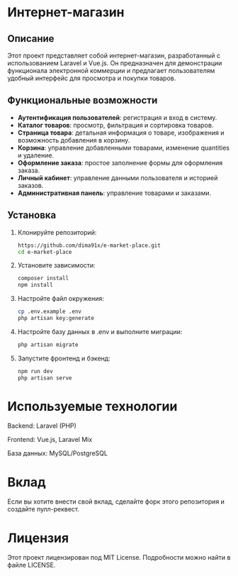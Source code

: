 # Интернет-магазин

## Описание
Этот проект представляет собой интернет-магазин, разработанный с использованием Laravel и Vue.js. Он предназначен для демонстрации функционала электронной коммерции и предлагает пользователям удобный интерфейс для просмотра и покупки товаров.

## Функциональные возможности
- **Аутентификация пользователей**: регистрация и вход в систему.
- **Каталог товаров**: просмотр, фильтрация и сортировка товаров.
- **Страница товара**: детальная информация о товаре, изображения и возможность добавления в корзину.
- **Корзина**: управление добавленными товарами, изменение quantities и удаление.
- **Оформление заказа**: простое заполнение формы для оформления заказа.
- **Личный кабинет**: управление данными пользователя и историей заказов.
- **Административная панель**: управление товарами и заказами.

## Установка

1. Клонируйте репозиторий:

   ```bash
   https://github.com/dima91x/e-market-place.git
   cd e-market-place
   ```
2. Установите зависимости:
   ```bash
   composer install
   npm install
   ```
3. Настройте файл окружения:
   ```bash
   cp .env.example .env
   php artisan key:generate
   ```
4. Настройте базу данных в .env и выполните миграции:
   ```bash
   php artisan migrate
   ```
5. Запустите фронтенд и бэкенд:
   ```bash
   npm run dev
   php artisan serve
   ```
# Используемые технологии
   Backend: Laravel (PHP)

   Frontend: Vue.js, Laravel Mix

   База данных: MySQL/PostgreSQL 
# Вклад

Если вы хотите внести свой вклад, сделайте форк этого репозитория и создайте пулл-реквест.
# Лицензия
Этот проект лицензирован под MIT License. Подробности можно найти в файле LICENSE.
